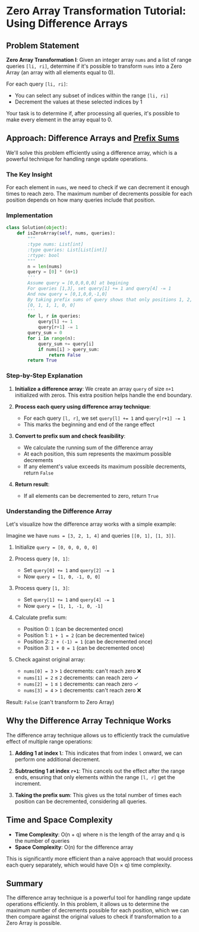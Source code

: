 # Zero Array Transformation Tutorial: Using Difference Arrays

## Problem Statement

**Zero Array Transformation I**: Given an integer array `nums` and a list of range queries `[li, ri]`, determine if it's possible to transform `nums` into a Zero Array (an array with all elements equal to 0).

For each query `[li, ri]`:
- You can select any subset of indices within the range `[li, ri]`
- Decrement the values at these selected indices by 1

Your task is to determine if, after processing all queries, it's possible to make every element in the array equal to 0.

## Approach: Difference Arrays and [Prefix Sums](https://github.com/MingHanChan/LeetCode/blob/master/data%20stucture/Prefix%20Sum.md)

We'll solve this problem efficiently using a difference array, which is a powerful technique for handling range update operations.

### The Key Insight

For each element in `nums`, we need to check if we can decrement it enough times to reach zero. The maximum number of decrements possible for each position depends on how many queries include that position.

### Implementation

```python
class Solution(object):
    def isZeroArray(self, nums, queries):
        """
        :type nums: List[int]
        :type queries: List[List[int]]
        :rtype: bool
        """
        n = len(nums)
        query = [0] * (n+1) 
        '''
        Assume query = [0,0,0,0,0] at begining
        For queries [1,3], set query[1] += 1 and query[4] -= 1
        And now query = [0,1,0,0,-1,0]
        By taking prefix sums of query shows that only positions 1, 2, and 3 were incremented
        [0, 1, 1, 1, 0, 0]
        '''
        for l, r in queries:
            query[l] += 1
            query[r+1] -= 1
        query_sum = 0
        for i in range(n):
            query_sum += query[i]
            if nums[i] > query_sum:
                return False
        return True
```

### Step-by-Step Explanation

1. **Initialize a difference array**: We create an array `query` of size `n+1` initialized with zeros. This extra position helps handle the end boundary.

2. **Process each query using difference array technique**:
   - For each query `[l, r]`, we set `query[l] += 1` and `query[r+1] -= 1`
   - This marks the beginning and end of the range effect

3. **Convert to prefix sum and check feasibility**:
   - We calculate the running sum of the difference array
   - At each position, this sum represents the maximum possible decrements
   - If any element's value exceeds its maximum possible decrements, return `False`

4. **Return result**:
   - If all elements can be decremented to zero, return `True`

### Understanding the Difference Array

Let's visualize how the difference array works with a simple example:

Imagine we have `nums = [3, 2, 1, 4]` and queries `[[0, 1], [1, 3]]`.

1. Initialize `query = [0, 0, 0, 0, 0]`

2. Process query `[0, 1]`:
   - Set `query[0] += 1` and `query[2] -= 1`
   - Now `query = [1, 0, -1, 0, 0]`

3. Process query `[1, 3]`:
   - Set `query[1] += 1` and `query[4] -= 1`
   - Now `query = [1, 1, -1, 0, -1]`

4. Calculate prefix sum:
   - Position 0: `1` (can be decremented once)
   - Position 1: `1 + 1 = 2` (can be decremented twice)
   - Position 2: `2 + (-1) = 1` (can be decremented once)
   - Position 3: `1 + 0 = 1` (can be decremented once)

5. Check against original array:
   - `nums[0] = 3` > `1` decrements: can't reach zero ❌
   - `nums[1] = 2` ≤ `2` decrements: can reach zero ✓
   - `nums[2] = 1` ≤ `1` decrements: can reach zero ✓
   - `nums[3] = 4` > `1` decrements: can't reach zero ❌

Result: `False` (can't transform to Zero Array)

## Why the Difference Array Technique Works

The difference array technique allows us to efficiently track the cumulative effect of multiple range operations:

1. **Adding 1 at index `l`**: This indicates that from index `l` onward, we can perform one additional decrement.

2. **Subtracting 1 at index `r+1`**: This cancels out the effect after the range ends, ensuring that only elements within the range `[l, r]` get the increment.

3. **Taking the prefix sum**: This gives us the total number of times each position can be decremented, considering all queries.

## Time and Space Complexity

- **Time Complexity**: O(n + q) where n is the length of the array and q is the number of queries
- **Space Complexity**: O(n) for the difference array

This is significantly more efficient than a naive approach that would process each query separately, which would have O(n × q) time complexity.

## Summary

The difference array technique is a powerful tool for handling range update operations efficiently. In this problem, it allows us to determine the maximum number of decrements possible for each position, which we can then compare against the original values to check if transformation to a Zero Array is possible.
